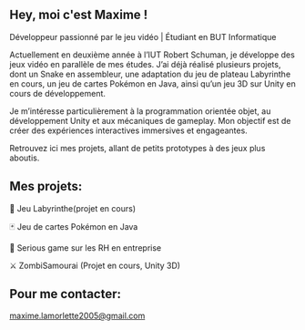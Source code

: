 ## Hey, moi c'est Maxime !

Développeur passionné par le jeu vidéo | Étudiant en BUT Informatique

Actuellement en deuxième année à l’IUT Robert Schuman, je développe des jeux vidéo en parallèle de mes études. J’ai déjà réalisé plusieurs projets, dont un Snake en assembleur, une adaptation du jeu de plateau Labyrinthe en cours, un jeu de cartes Pokémon en Java, ainsi qu’un jeu 3D sur Unity en cours de développement.

Je m’intéresse particulièrement à la programmation orientée objet, au développement Unity et aux mécaniques de gameplay. Mon objectif est de créer des expériences interactives immersives et engageantes.

Retrouvez ici mes projets, allant de petits prototypes à des jeux plus aboutis. 

## Mes projets:

🐍 Jeu Labyrinthe(projet en cours)

🃏 Jeu de cartes Pokémon en Java

🏢 Serious game sur les RH en entreprise

⚔️ ZombiSamourai (Projet en cours, Unity 3D)

## Pour me contacter:

maxime.lamorlette2005@gmail.com
